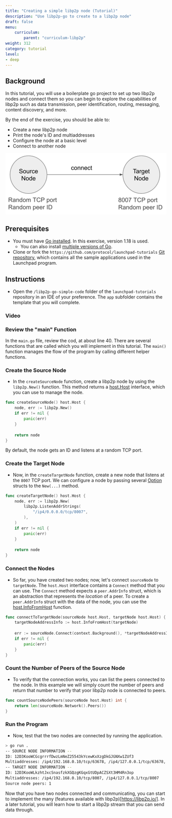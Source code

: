 ```yaml
---
title: "Creating a simple libp2p node (Tutorial)"
description: "Use libp2p-go to create to a libp2p node"
draft: false
menu:
    curriculum:
        parent: "curriculum-libp2p"
weight: 312
category: tutorial
level:
- deep
---
```

## Background
In this tutorial, you will use a boilerplate go project to set up two libp2p nodes and connect them so you can begin to explore the capabilities of libp2p such as data transmission, peer identification, routing, messaging, content discovery, and more.

By the end of the exercise, you should be able to:

* Create a new libp2p node
* Print the node's ID and multiaddresses
* Configure the node at a basic level
* Connect to another node

![Application diagram](diagram.png)

## Prerequisites

* You must have [Go installed](https://go.dev/doc/install). In this exercise, version 1.18 is used.
  * You can also install [multiple versions of Go](https://go.dev/doc/manage-install#installing-multiple).
* Clone or fork the `https://github.com/protocol/launchpad-tutorials` [Git repository](https://github.com/protocol/launchpad-tutorials), which contains all the sample applications used in the Launchpad program.

## Instructions

* Open the `/libp2p-go-simple-code` folder of the `launchpad-tutorials` repository in an IDE of your preference. The `app` subfolder contains the template that you will complete.

### Video
<!-- What is this video?  -->

### Review the "main" Function

In the `main.go` file, review the cod, at about line 40.
There are several functions that are called which you will implement in this tutorial.
The `main()` function manages the flow of the program by calling different helper functions.

### Create the Source Node

* In the `createSourceNode` function, create a libp2p node by using the `libp2p.New()` function.
This method returns a [host.Host](https://github.com/libp2p/go-libp2p/blob/master/core/host/host.go#L25) interface, which you can use to manage the node.

```go
func createSourceNode() host.Host {
	node, err := libp2p.New()
	if err != nil {
		panic(err)
	}

	return node
}
```

By default, the node gets an ID and listens at a random TCP port.

### Create the Target Node

* Now, in the `createTargetNode` function, create a new node that listens at the `8007` TCP port. We can configure a node by passing several [Option](https://github.com/libp2p/go-libp2p/blob/master/libp2p.go#L13) structs to the `New(...)` method.

```go
func createTargetNode() host.Host {
	node, err := libp2p.New(
		libp2p.ListenAddrStrings(
			"/ip4/0.0.0.0/tcp/8007",
		),
	)
	if err != nil {
		panic(err)
	}

	return node
}
```

### Connect the Nodes

* So far, you have created two nodes; now, let's connect `sourceNode` to `targetNode`.
The `host.Host` interface contains a `Connect` method that you can use.
The `Connect` method expects a `peer.AddrInfo` struct, which is an abstraction that represents the _location_ of a peer.
To create a `peer.AddrInfo` struct with the data of the node, you can use the [host.InfoFromHost](https://github.com/libp2p/go-libp2p/blob/master/core/host/helpers.go#L6) function.

```go
func connectToTargetNode(sourceNode host.Host, targetNode host.Host) {
	targetNodeAddressInfo := host.InfoFromHost(targetNode)

	err := sourceNode.Connect(context.Background(), *targetNodeAddressInfo)
	if err != nil {
		panic(err)
	}
}
```

### Count the Number of Peers of the Source Node

* To verify that the connection works, you can list the peers connected to the node. In this example we will simply count the number of peers and return that number to verify that yoor libp2p node is connected to peers.

```go
func countSourceNodePeers(sourceNode host.Host) int {
	return len(sourceNode.Network().Peers())
}
```

### Run the Program

* Now, test that the two nodes are connected by running the application.

```bash
> go run .
-- SOURCE NODE INFORMATION --
ID: 12D3KooWCGcgrrrfDwzLmNeZ25543kYcewKxXzgDkGJGNXw1ZUf3
Multiaddresses: /ip4/192.168.0.10/tcp/63678, /ip4/127.0.0.1/tcp/63678, /ip6/::1/tcp/63681
-- TARGET NODE INFORMATION --
ID: 12D3KooWLkzhtJxcSnasfzkXGQzgKGqxGtUDpACZSXt3HM4Rn3op
Multiaddresses: /ip4/192.168.0.10/tcp/8007, /ip4/127.0.0.1/tcp/8007
Source node peers: 1
```

Now that you have two nodes connected and communicating, you can start to implement the many (features available with libp2p)[https://libp2p.io/]. In a later tutorial, you will learn how to start a libp2p stream that you can send data through.
